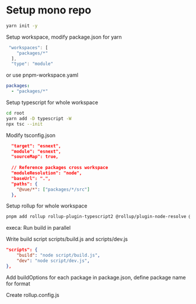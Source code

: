 
# Setup mono repo

```sh
yarn init -y
```

Setup workspace, modify package.json for yarn
```js
 "workspaces": [
    "packages/*"
  ],
  "type": "module"
```

or use pnpm-workspace.yaml

```yaml
packages:
  - "packages/*"
```

Setup typescript for whole workspace

```sh
cd root
yarn add -D typescript -W
npx tsc --init
```

Modify tsconfig.json

```json
  "target": "esnext",                            
  "module": "esnext",     
  "sourceMap": true,         
  
  // Reference packages cross workspace
  "moduleResolution": "node",
  "baseUrl": ".",                                  
  "paths": {
    "@vue/*": ["packages/*/src"]
  },                       
```

Setup rollup for whole workspace

```sh
pnpm add rollup rollup-plugin-typescript2 @rollup/plugin-node-resolve @rollup/plugin-json execa -D -w
```
execa: Run build in parallel

Write build script scripts/build.js and scripts/dev.js 
```json
"scripts": {
    "build": "node script/build.js",
    "dev": "node script/dev.js",
},
```

Add buildOptions for each package in package.json, define package name for format

Create rollup.config.js

